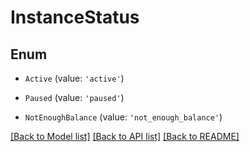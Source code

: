 # InstanceStatus


## Enum

* `Active` (value: `'active'`)

* `Paused` (value: `'paused'`)

* `NotEnoughBalance` (value: `'not_enough_balance'`)

[[Back to Model list]](../README.md#documentation-for-models) [[Back to API list]](../README.md#documentation-for-api-endpoints) [[Back to README]](../README.md)
